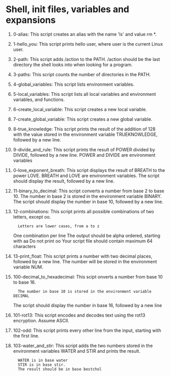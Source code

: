 # Shell, init files, variables and expansions

1. 0-alias: This script creates an alias with the name 'ls' and value rm *.

2. 1-hello_you: This script prints hello user, where user is the current Linux user.

3. 2-path: This script adds /action to the PATH. /action should be the last directory the shell looks into when looking for a program.

4. 3-paths: This script counts the number of directories in the PATH.

5. 4-global_variables: This script lists environment variables.

6. 5-local_variables: This script lists all local variables and environment variables, and functions.

7. 6-create_local_variable: This script creates a new local variable.

8. 7-create_global_variable: This script creates a new global variable.

9. 8-true_knowledge: This script prints the result of the addition of 128 with the value stored in the environment variable TRUEKNOWLEDGE, followed by a new line.

10. 9-divide_and_rule: This script prints the result of POWER divided by DIVIDE, followed by a new line. POWER and DIVIDE are environment variables

11. 0-love_exponent_breath: This script displays the result of BREATH to the power LOVE. BREATH and LOVE are environment variables. The script should display the result, followed by a new line.

12. 11-binary_to_decimal: This script converts a number from base 2 to base 10. The number in base 2 is stored in the environment variable BINARY. The script should display the number in base 10, followed by a new line.

13. 12-combinations: This script prints all possible combinations of two letters, except oo.

          Letters are lower cases, from a to z
	  One combination per line
	  The output should be alpha ordered, starting with aa
	  Do not print oo
          Your script file should contain maximum 64 characters

14. 13-print_float: This script prints a number with two decimal places, followed by a new line. The number will be stored in the environment variable NUM.

15. 100-decimal_to_hexadecimal: This scipt onverts a number from base 10 to base 16.

          The number in base 10 is stored in the environment variable DECIMAL
	  The script should display the number in base 16, followed by a new line

16. 101-rot13: This script encodes and decodes text using the rot13 encryption. Assume ASCII.

17. 102-odd: This script prints every other line from the input, starting with the first line.

18. 103-water_and_stir: This script adds the two numbers stored in the environment variables WATER and STIR and prints the result.
  
          WATER is in base water  
          STIR is in base stir.
          The result should be in base bestchol